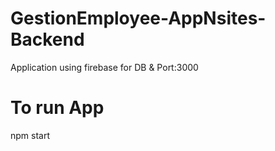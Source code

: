 # GestionEmployee-AppNsites-Backend

Application using firebase for DB & Port:3000

# To run App

npm start